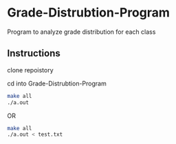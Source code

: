 # Grade-Distrubtion-Program
Program to analyze grade distribution for each class
## Instructions
clone repoistory 

cd into Grade-Distrubtion-Program
```bash
make all
./a.out
```

OR

```bash
make all
./a.out < test.txt
```